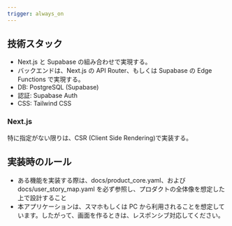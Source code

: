 ```yaml
---
trigger: always_on
---
```


## 技術スタック

- Next.js と Supabase の組み合わせで実現する。
- バックエンドは、Next.js の API Router、もしくは Supabase の Edge Functions で実現する。
- DB: PostgreSQL (Supabase)
- 認証: Supabase Auth
- CSS: Tailwind CSS

### Next.js

特に指定がない限りは、CSR (Client Side Rendering)で実装する。

## 実装時のルール

- ある機能を実装する際は、docs/product_core.yaml、および docs/user_story_map.yaml を必ず参照し、プロダクトの全体像を想定した上で設計すること
- 本アプリケーションは、スマホもしくは PC から利用されることを想定しています。したがって、画面を作るときは、レスポンシブ対応してください。
